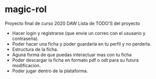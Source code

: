 # magic-rol
 Proyecto final de curso 2020 DAW
 Lista de TODO'S del proyecto
- Hacer login y registrarse (que envie un correo con el ususario y contraseña).
- Poder hacer una ficha y poder guardarla en tu perfil y no perderla.
- Estructura de la ficha.
- Aguna forma de que puedas interactuar mas con tu ficha
- Poder descargar la ficha en formato pdf o odt para su futura modificacion.
- Poder jugar dentro de la plataforma.